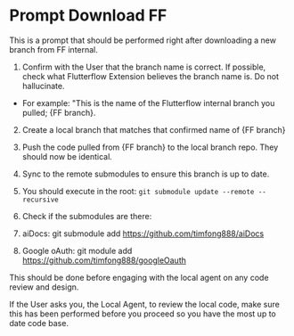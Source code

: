 # Prompt Download FF

This is a prompt that should be performed right after downloading a new branch from FF internal.

1. Confirm with the User that the branch name is correct.  If possible, check what Flutterflow Extension believes the branch name is.  Do not hallucinate.
  - For example: "This is the name of the Flutterflow internal branch you pulled; {FF branch}.

2. Create a local branch that matches that confirmed name of {FF branch}
3. Push the code pulled from {FF branch} to the local branch repo.  They should now be identical.

4. Sync to the remote submodules to ensure this branch is up to date.
5. You should execute in the root: `git submodule update --remote --recursive`
6. Check if the submodules are there:
8. aiDocs: git submodule add https://github.com/timfong888/aiDocs
9. Google oAuth: git module add https://github.com/timfong888/googleOauth

This should be done before engaging with the local agent on any code review and design.

If the User asks you, the Local Agent, to review the local code, make sure this has been performed before you proceed so you have the most up to date code base.


